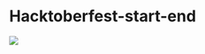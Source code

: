 # Hacktoberfest-start-end

<img src="https://github.com/Ishaan28malik/Hacktoberfest-star-end/blob/main/src/Selection_055.png" />
